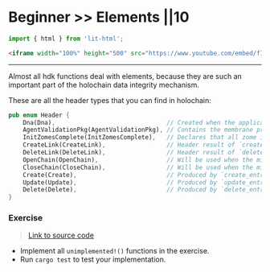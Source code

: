 # Beginner >> Elements ||10
```js script
import { html } from 'lit-html';
```

```html story
<iframe width="100%" height="500" src="https://www.youtube.com/embed/fI9dEy9JzFM" frameborder="0" allow="autoplay; encrypted-media" allowfullscreen></iframe>
```

---

Almost all hdk functions deal with elements, because they are such an important part of the holochain data integrity mechanism. 

These are all the header types that you can find in holochain:

```rust
pub enum Header {
    Dna(Dna),                               // Created when the application is installed
    AgentValidationPkg(AgentValidationPkg), // Contains the membrane proof for the agent
    InitZomesComplete(InitZomesComplete),   // Declares that all zome init functions have successfully completed
    CreateLink(CreateLink),                 // Header result of `create_link(base, target)`
    DeleteLink(DeleteLink),                 // Header result of `delete_link(add_link_header_hash)`
    OpenChain(OpenChain),                   // Will be used when the migration mechanism is implemented
    CloseChain(CloseChain),                 // Will be used when the migration mechanism is implemented
    Create(Create),                         // Produced by `create_entry(entry)`, carries its entry
    Update(Update),                         // Produced by `update_entry(updated_header_hash, entry)`, carries its entry
    Delete(Delete),                         // Produced by `delete_entry(deleted_header_hash)`
}
```

### Exercise

> [Link to source code](https://github.com/holochain-gym/developer-exercises/tree/master/basic/elements)

- Implement all `unimplemented!()` functions in the exercise. 
- Run `cargo test` to test your implementation.